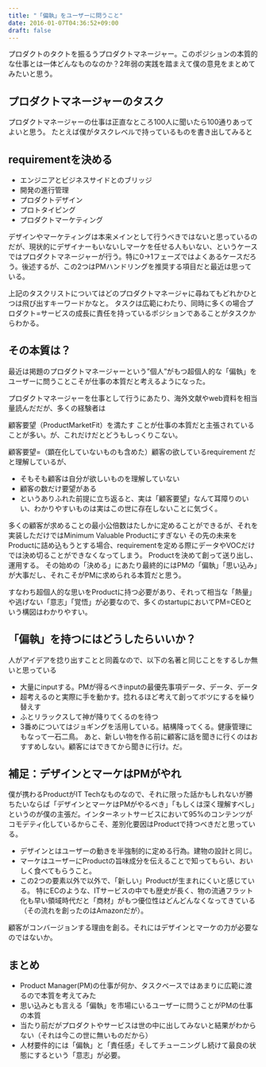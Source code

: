 ```yaml
---
title: "「偏執」をユーザーに問うこと"
date: 2016-01-07T04:36:52+09:00
draft: false
---
```


プロダクトのタクトを振るうプロダクトマネージャー。このポジションの本質的な仕事とは一体どんなものなのか？2年弱の実践を踏まえて僕の意見をまとめてみたいと思う。

## プロダクトマネージャーのタスク
プロダクトマネージャーの仕事は正直なところ100人に聞いたら100通りあってよいと思う。 たとえば僕がタスクレベルで持っているものを書き出してみると

## requirementを決める
- エンジニアとビジネスサイドとのブリッジ
- 開発の進行管理
- プロダクトデザイン
- プロトタイピング
- プロダクトマーケティング

デザインやマーケティングは本来メインとして行うべきではないと思っているのだが、現状的にデザイナーもいないしマーケを任せる人もいない、というケースではプロダクトマネージャーが行う。特に0→1フェーズではよくあるケースだろう。後述するが、この2つはPMハンドリングを推奨する項目だと最近は思っている。

上記のタスクリストについてはどのプロダクトマネージャに尋ねてもどれかひとつは飛び出すキーワードかなと。 タスクは広範にわたり、同時に多くの場合プロダクト=サービスの成長に責任を持っているポジションであることがタスクからわかる。

## その本質は？
最近は掲題のプロダクトマネージャーという”個人”がもつ超個人的な「偏執」をユーザーに問うことこそが仕事の本質だと考えるようになった。

プロダクトマネージャーを仕事として行うにあたり、海外文献やweb資料を相当量読んだだが、多くの経験者は

顧客要望（ProductMarketFit）を満たす
ことが仕事の本質だと主張されていることが多い。が、これだけだとどうもしっくりこない。

顧客要望=（顕在化していないものも含めた）顧客の欲しているrequirement
だと理解しているが、

- そもそも顧客は自分が欲しいものを理解していない
- 顧客の数だけ要望がある
- というありふれた前提に立ち返ると、実は「顧客要望」なんて耳障りのいい、わかりやすいものは実はこの世に存在しないことに気づく。

多くの顧客が求めることの最小公倍数はたしかに定めることができるが、それを実装しただけではMinimum Valuable Productにすぎない
その先の未来をProductに詰め込もうとする場合、requirementを定める際にデータやVOCだけでは決め切ることができなくなってしまう。
Productを決めて創って送り出し、運用する。 その始めの「決める」にあたり最終的にはPMの「偏執」「思い込み」が大事だし、それこそがPMに求められる本質だと思う。

すなわち超個人的な思いをProductに持つ必要があり、それって相当な「熱量」や逃げない「意志」「覚悟」が必要なので、多くのstartupにおいてPM=CEOという構図はわかりやすい。

## 「偏執」を持つにはどうしたらいいか？
人がアイデアを捻り出すことと同義なので、以下の名著と同じことをするしか無いと思っている

- 大量にinputする。PMが得るべきinputの最優先事項データ、データ、データ
- 超考えるのと実際に手を動かす。捻れるほど考えて創ってボツにするを繰り替えす
- ふとリラックスして神が降りてくるのを待つ
- 3番めについてはジョギングを活用している。結構降ってくる。健康管理にもなって一石二鳥。 あと、新しい物を作る前に顧客に話を聞きに行くのはおすすめしない。顧客にはできてから聞きに行け。だ。

## 補足：デザインとマーケはPMがやれ
僕が携わるProductがIT Techなものなので、それに限った話かもしれないが勝ちたいならば「デザインとマーケはPMがやるべき」「もしくは深く理解すべし」というのが僕の主張だ。インターネットサービスにおいて95%のコンテンツがコモデティ化しているからこそ、差別化要因はProductで持つべきだと思っている。

- デザインとはユーザーの動きを半強制的に定める行為。建物の設計と同じ。
- マーケはユーザーにProductの旨味成分を伝えることで知ってもらい、おいしく食べてもらうこと。
- この2つの要素以外で以外で、「新しい」Productが生まれにくいと感じている。 特にECのような、ITサービスの中でも歴史が長く、物の流通フラット化も早い領域時代だと「商材」がもつ優位性はどんどんなくなってきている （その流れを創ったのはAmazonだが）。

顧客がコンバージョンする理由を創る。それにはデザインとマーケの力が必要なのではないか。

## まとめ
- Product Manager(PM)の仕事が何か、タスクベースではあまりに広範に渡るので本質を考えてみた
- 思い込みとも言える「偏執」を市場にいるユーザーに問うことがPMの仕事の本質
- 当たり前だがプロダクトやサービスは世の中に出してみないと結果がわからない（それは今この世に無いものだから）
- 人材要件的には「偏執」と「責任感」そしてチューニングし続けて最良の状態にするという「意志」が必要。
